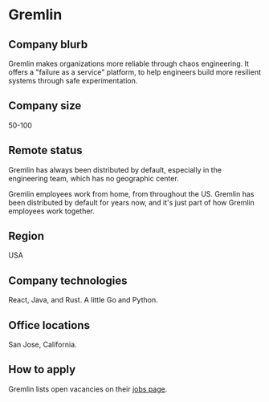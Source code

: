# Gremlin

## Company blurb

Gremlin makes organizations more reliable through chaos engineering. It offers a "failure as a service" platform, to help engineers build more resilient systems through safe experimentation. 

## Company size

50-100

## Remote status

Gremlin has always been distributed by default, especially in the engineering team, which has no geographic center.

Gremlin employees work from home, from throughout the US. Gremlin has been distributed by default for years now, and it's just part of how Gremlin employees work together. 

## Region

USA

## Company technologies

React, Java, and Rust. A little Go and Python. 

## Office locations

San Jose, California.

## How to apply

Gremlin lists open vacancies on their [jobs page](https://www.gremlin.com/team/).
